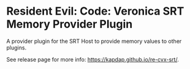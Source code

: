 # Resident Evil: Code: Veronica SRT Memory Provider Plugin

A provider plugin for the SRT Host to provide memory values to other plugins.

See release page for more info: https://kapdap.github.io/re-cvx-srt/.
